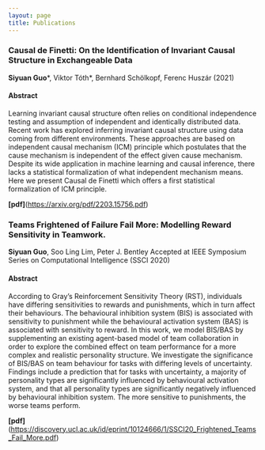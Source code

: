 ```yaml
---
layout: page
title: Publications
---
```


### Causal de Finetti: On the Identification of Invariant Causal Structure in Exchangeable Data
**Siyuan Guo***, Viktor Tóth*, Bernhard Schölkopf, Ferenc Huszár (2021)
#### Abstract
Learning invariant causal structure often relies on conditional independence testing and assumption of independent and identically distributed data. Recent work has explored inferring invariant causal
structure using data coming from different environments. These approaches are based on independent causal mechanism (ICM) principle which postulates that the cause mechanism is independent of
the effect given cause mechanism. Despite its wide application in
machine learning and causal inference, there lacks a statistical formalization of what independent mechanism means. Here we present
Causal de Finetti which offers a first statistical formalization of ICM
principle. 

**[pdf]**(https://arxiv.org/pdf/2203.15756.pdf)

### Teams Frightened of Failure Fail More: Modelling Reward Sensitivity in Teamwork. 
**Siyuan Guo**, Soo Ling Lim, Peter J. Bentley
Accepted at IEEE Symposium Series on Computational Intelligence (SSCI 2020)
#### Abstract
According to Gray’s Reinforcement Sensitivity
Theory (RST), individuals have differing sensitivities to rewards
and punishments, which in turn affect their behaviours. The
behavioural inhibition system (BIS) is associated with sensitivity
to punishment while the behavioural activation system (BAS) is
associated with sensitivity to reward. In this work, we model
BIS/BAS by supplementing an existing agent-based model of team
collaboration in order to explore the combined effect on team
performance for a more complex and realistic personality
structure. We investigate the significance of BIS/BAS on team
behaviour for tasks with differing levels of uncertainty. Findings
include a prediction that for tasks with uncertainty, a majority of
personality types are significantly influenced by behavioural
activation system, and that all personality types are significantly
negatively influenced by behavioural inhibition system. The more
sensitive to punishments, the worse teams perform. 

**[pdf]**(https://discovery.ucl.ac.uk/id/eprint/10124666/1/SSCI20_Frightened_Teams_Fail_More.pdf)
